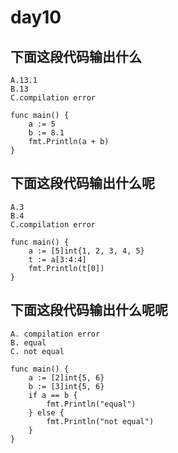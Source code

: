 # day10

## 下面这段代码输出什么

```text
A.13.1
B.13
C.compilation error
```

```golang
func main() {
    a := 5
    b := 8.1
    fmt.Println(a + b)
}
```

## 下面这段代码输出什么呢

```text
A.3
B.4
C.compilation error
```

```golang
func main() {
    a := [5]int{1, 2, 3, 4, 5}
    t := a[3:4:4]
    fmt.Println(t[0])
}
```

## 下面这段代码输出什么呢呢

```text
A. compilation error
B. equal
C. not equal
```

```golang
func main() {
    a := [2]int{5, 6}
    b := [3]int{5, 6}
    if a == b {
        fmt.Println("equal")
    } else {
        fmt.Println("not equal")
    }
}
```
